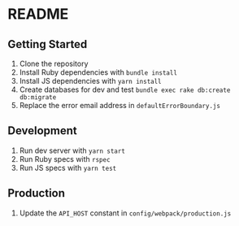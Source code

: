 # README

## Getting Started
1. Clone the repository
1. Install Ruby dependencies with `bundle install` 
1. Install JS dependencies with `yarn install`
1. Create databases for dev and test `bundle exec rake db:create db:migrate`
1. Replace the error email address in `defaultErrorBoundary.js`

## Development
1. Run dev server with `yarn start`
1. Run Ruby specs with `rspec`
1. Run JS specs with `yarn test`


## Production
1. Update the `API_HOST` constant in `config/webpack/production.js`